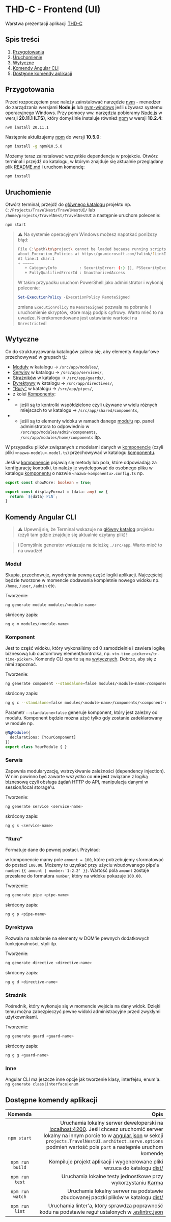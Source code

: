 # THD-C - Frontend (UI)
Warstwa prezentacji aplikacji [THD-C](https://github.com/THD-C)

## Spis treści
1. [Przygotowania](#przygotowania)
2. [Uruchomienie](#uruchomienie)
3. [Wytyczne](#wytyczne)
4. [Komendy Angular CLI](#komendy-angular-cli)
5. [Dostępne komendy aplikacji](#dostępne-komendy-aplikacji)

## Przygotowania
Przed rozpoczęciem prac należy zainstalować narzędzie [nvm](https://github.com/nvm-sh/nvm) - menedżer do zarządzania wersjami **Node.js** lub [nvm-windows](https://github.com/nvm-sh/nvm) jeśli używasz systemu operacyjnego Windows.
Przy pomocy ww. narzędzia pobieramy [Node.js](https://nodejs.org/en/download/) w wersji **20.11.1 (LTS)**, który domyślnie instaluje również [npm](https://www.npmjs.com/) w wersji **10.2.4**:
```bash
nvm install 20.11.1
```

Następnie aktulizujemy [npm](https://www.npmjs.com/) do wersji **10.5.0**:
```bash
npm install -g npm@10.5.0
```

Możemy teraz zainstalować wszystkie dependencje w projekcie. Otwórz terminal i przejdź do katalogu, w którym znajduje się aktualnie przeglądany plik [README.md](./README.md) i uruchom komendę:
```bash
npm install
```

## Uruchomienie
Otwórz terminal, przejdź do [głównego katalogu](./) projektu np. `C:/Projects/TravelNest/TravelNestUI/` lub `/home/projects/TravelNest/TravelNestUI` a następnie uruchom polecenie:
```bash
npm start
```

> :warning: Na systemie operacyjnym Windows możesz napotkać poniższy błąd:
>```bash
>File C:\path\to\project\ cannot be loaded because running scripts is disabled on this system. For more information, see 
>about_Execution_Policies at https:/go.microsoft.com/fwlink/?LinkID=135170.
>At line:1 char:1
>+ ~~~~~
>    + CategoryInfo          : SecurityError: (:) [], PSSecurityException
>    + FullyQualifiedErrorId : UnauthorizedAccess
>```
>W takim przypadku uruchom PowerShell jako administrator i wykonaj polecenie:
>```powershell
>Set-ExecutionPolicy -ExecutionPolicy RemoteSigned
>```
>zmiana `ExecutionPolicy` na `RemoteSigned` pozwala na pobranie i uruchomienie skryptów, które mają podpis cyfrowy. Warto mieć to na uwadze. Nierekomendowane jest ustawianie wartości na `Unrestricted`!

## Wytyczne
Co do strukturyzowania katalogów zaleca się, aby elementy Angular'owe przechowywać w grupach tj.:
- [Moduły](#moduł) w katalogu -> `/src/app/modules/`,
- [Serwisy](#serwis) w katalogu -> `/src/app/services/`,
- [Strażników](#strażnik) w katalogu -> `/src/app/guards/`,
- [Dyrektywy](#dyrektywa) w katalogu -> `/src/app/directives/`,
- ["Rury"](#rura) w katalogu -> `/src/app/pipes/`,
- z kolei [Komponenty](#komponent):
- - jeśli są to kontrolki współdzielone czyli używane w wielu różnych miejscach to w katalogu -> `/src/app/shared/components`,
- - jeśli są to elementy widoku w ramach danego [modułu](#moduł) np. panel administratora to odpowiednio w `/src/app/modules/admin/components`, `/src/app/modules/home/components` itp.

W przypadku plików związanych z modelami danych w [komponencie](#komponent) (czyli pliki `<nazwa-modelu>.model.ts`) przechowywać w katalogu [komponentu](#komponent).

Jeśli w [komponencie](#komponent) pojawią się metody lub pola, które odpowiadają za konfigurację kontrolki, to należy je wydelegować do osobnego pliku w katalogu [komponentu](#komponent) o nazwie `<nazwa-komponentu>.config.ts` np.
```typescript
export const showMore: boolean = true;

export const displayFormat = (data: any) => {
  return `${data} PLN`;
}
```

## Komendy Angular CLI
> :warning: Upewnij się, że Terminal wskazuje na [główny katalog](./) projektu (czyli tam gdzie znajduje się aktualnie czytany plik)!

> :information_source: Domyślnie generator wskazuje na ścieżkę `./src/app`. Warto mieć to na uwadze!

### Moduł
Skupia, przechowuje, wyodrębnia pewną część logiki aplikacji. Najczęściej będzie tworzone w momencie dodawania kompletnie nowego widoku np. `/home`, `/user`, `/admin` etc.

Tworzenie:
```bash
ng generate module modules/<module-name>
```
skrócony zapis:
```bash
ng g m modules/<module-name>
```

### Komponent
Jest to część widoku, który wykonaliśmy od 0 samodzielnie i zawiera logikę biznesową lub custom'owy element/kontrolka, np. `<tn-time-picker></tn-time-picker>`.
Komendy CLI oparte są na [wytycznych](#wytyczne). Dobrze, aby się z nimi zapoznać.

Tworzenie:
```bash
ng generate component --standalone=false modules/<module-name>/components/<component-name>
```
skrócony zapis:
```bash
ng g c --standalone=false modules/<module-name>/components/<component-name>
```
Parametr `--standalone=false` generuje komponent, który jest zależny od modułu.
Komponent będzie można użyć tylko gdy zostanie zadeklarowany w module np.
```typescript
@NgModule({
  declarations: [YourComponent]
})
export class YourModule { }
```

### Serwis
Zapewnia modularyzację, wstrzykiwanie zależności (dependency injection). W nim powinno być zawarte wszystko co **nie jest** związane z logiką biznesową czyli obsługa żądań HTTP do API, manipulacja danymi w session/local storage'u.

Tworzenie:
```bash
ng generate service <service-name>
```
skrócony zapis:
```bash
ng g s <service-name>
```

### "Rura"
Formatuje dane do pewnej postaci. Przykład:

w komponencie mamy pole `amount = 100`,
które potrzebujemy sformatować do postaci `100.00`. Możemy to uzyskać przy użyciu wbudowanego pipe'a `number`:
`{{ amount | number:'1-2.2' }}`. Wartość pola `amount` zostaje przesłane do formatora `number`, który na widoku pokazuje `100.00`.

Tworzenie:
```bash
ng generate pipe <pipe-name>
```
skrócony zapis:
```bash
ng g p <pipe-name>
```

### Dyrektywa
Pozwala na nałożenie na elementy w DOM'ie pewnych dodatkowych funkcjonalności, styli itp.

Tworzenie:
```bash
ng generate directive <directive-name>
```
skrócony zapis:
```bash
ng g d <directive-name>
```

### Strażnik
Pośrednik, który wykonuje się w momencie wejścia na dany widok. Dzięki temu można zabezpieczyć pewne widoki administracyjne przed zwykłymi użytkownikami.

Tworzenie:
```bash
ng generate guard <guard-name>
```
skrócony zapis:
```bash
ng g g <guard-name>
```

### Inne
Angular CLI ma jeszcze inne opcje jak tworzenie klasy, interfejsu, enum'a.
`ng generate class|interface|enum`

## Dostępne komendy aplikacji
|  Komenda  | Opis |
|:--------:|------:|
| `npm start` | Uruchamia lokalny serwer deweloperski na [localhost:4200](http://localhost:4200). Jeśli chcesz uruchomić serwer lokalny na innym porcie to w [angular.json](/angular.json) w sekcji `projects.TravelNestUI.architect.serve.options` podmień wartość pola `port` a następnie uruchom komendę |
| `npm run build` | Kompiluje projekt aplikacji i wygenerowane pliki wrzuca do katalogu [dist/](dist/) |
| `npm run test` | Uruchamia lokalne testy jednostkowe przy wykorzystaniu [Karma](https://karma-runner.github.io) |
| `npm run watch` | Uruchamia lokalny serwer na podstawie zbudowanej paczki plików w katalogu [dist/](dist/) |
| `npm run lint` | Uruchamia linter'a, który sprawdza poprawność kodu na podstawie reguł ustalonych w [.eslintrc.json](/.eslintrc.json) |
